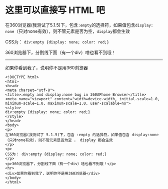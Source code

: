 # 这里可以直接写 HTML 吧

<style>
div:empty {display: none; color: red;}
</style>

在360浏览器(我测试了5.1.5)下，包含`:empty`的选择符，如果值包含`display: none`（只对none有效），则不管元素是否为空，`display`都会生效

CSS为： `div:empty {display: none; color: red;}`

360浏览器下，分割线下面（有一个div）啥也看不到哦！

<hr>

<div>如果你看到我了，说明你不是用360浏览器</div>

<script>
console.log('Congs!');
</script>

```
<!DOCTYPE html>
<html>
<head>
<meta charset="utf-8">
<title>:empty and display:none bug in 360APhone Browser</title>
<meta name="viewport" content="width=device-width, initial-scale=1.0, minimum-scale=1.0, maximum-scale=1.0, user-scalable=no">
<style>
div:empty {display: none; color: red;}
</style>
</head>
<body>
<p>
在360浏览器(我测试了 5.1.5)下，包含 :empty 的选择符，如果值包含 display:none （只对none有效），则不管元素是否为空 ， display 都会生效
</p>
<p>
CSS为： div:empty {display: none; color: red;}
</p>
<p>360浏览器下，分割线下面（有一个div）啥也看不到哦！</p>
<hr>
<div>如果你看到我了，说明你不是用360浏览器</div>
</body>
</html>
```
